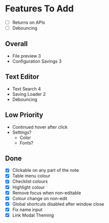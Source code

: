 # Features To Add

- [ ] Returns on APIs 
- [ ] Debouncing

## Overall
- File preview                                  3
- Configuration Savings                         3

## Text Editor
- Text Search                                   4
- Saving Loader                                 2
- Debouncing

## Low Priority
- Continued hover after click
- Settings?
    - Color
    - Fonts?


## Done
- [X] Clickable on any part of the note
- [X] Table menu colour
- [X] Checklist colours
- [X] Highlight colour
- [X] Remove focus when non-editable
- [X] Colour change on non-edit
- [X] Global shortcuts disabled after window close
- [X] Fix name input
- [X] Link Modal Theming
